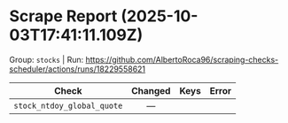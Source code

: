 # Scrape Report (2025-10-03T17:41:11.109Z)

Group: `stocks`  |  Run: https://github.com/AlbertoRoca96/scraping-checks-scheduler/actions/runs/18229558621

| Check | Changed | Keys | Error |
|---|:---:|:--|:--|
| `stock_ntdoy_global_quote` | — |  |  |
